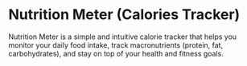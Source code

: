 # Nutrition Meter (Calories Tracker)
Nutrition Meter is a simple and intuitive calorie tracker that helps you monitor your daily food intake, track macronutrients (protein, fat, carbohydrates), and stay on top of your health and fitness goals.
